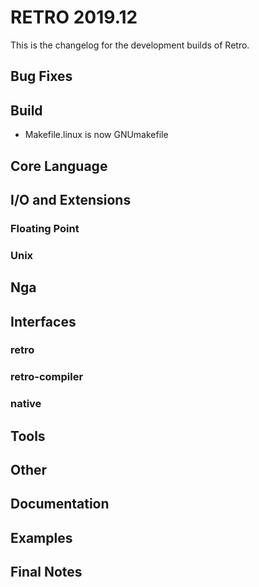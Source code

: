# RETRO 2019.12

This is the changelog for the development builds of Retro.

## Bug Fixes

## Build

- Makefile.linux is now GNUmakefile

## Core Language

## I/O and Extensions

### Floating Point
 
### Unix

## Nga

## Interfaces

### retro

### retro-compiler

### native

## Tools

## Other

## Documentation

## Examples

## Final Notes

